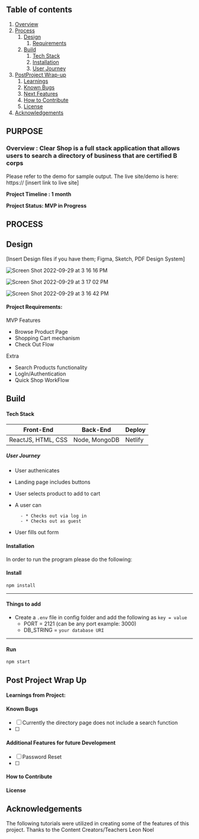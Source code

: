 ## Table of contents
1. [Overview](#overview)
2. [Process](#process)
    1. [Design](#design)
       1. [Requirements](#requirements)
    3. [Build](#build)
        1. [Tech Stack](#stack)
        3. [Installation](#installation)
        4. [User Journey](#userjourney)
5. [PostProject Wrap-up](#post)
    1. [Learnings](#learnings)
    2. [Known Bugs](#bugs)
    3. [Next Features](#features)
    4. [How to Contribute](#contribute)
    5. [License](#license)
7. [Acknowledgements](#ack)

## PURPOSE
### Overview  <a name="overview"></a>: Clear Shop is a full stack application that allows users to search a directory of business that are certified B corps 

Please refer to the demo for sample output. 
The live site/demo is here: https:// [insert link to live site]

**Project Timeline : 1 month** 

**Project Status: MVP in Progress**


## PROCESS <a name="process"></a>
## Design <a name="design"></a>

[Insert Design files if you have them; Figma, Sketch, PDF Design System]

![Screen Shot 2022-09-29 at 3 16 16 PM](https://user-images.githubusercontent.com/93551062/193387480-5cba9d9b-9ec9-4911-afa7-d6392347b0bf.png)

![Screen Shot 2022-09-29 at 3 17 02 PM](https://user-images.githubusercontent.com/93551062/193387554-bafaea5b-6ab9-4a84-915b-f0e367bbe4ce.png)

![Screen Shot 2022-09-29 at 3 16 42 PM](https://user-images.githubusercontent.com/93551062/193387612-ad9d1574-e650-4176-9624-39a2c2da5b4e.png)


#### Project Requirements:  <a name="requirements"></a>

MVP Features 
- Browse Product Page
- Shopping Cart mechanism 
- Check Out Flow


Extra
- Search Products functionality 
- LogIn/Authentication 
- Quick Shop WorkFlow



## Build <a name="build"></a>



#### Tech Stack <a name="stack"></a>

| Front-End | Back-End | Deploy |
| --- | --- | --- |
 | ReactJS, HTML, CSS | Node, MongoDB | Netlify |



##### *User Journey* <a name="journey"></a>
- User authenicates 
- Landing page includes buttons 
- User selects product to add to cart
- A user can    

        - * Checks out via log in
        - * Checks out as guest
        
- User fills out form


#### Installation <a name="installation"></a>

In order to run the program please do the following:


#### Install

`npm install`

---

#### Things to add

- Create a `.env` file in config folder and add the following as `key = value`
  - PORT = 2121 (can be any port example: 3000)
  - DB_STRING = `your database URI`


---

#### Run

`npm start`


## Post Project Wrap Up <a name="post"></a>


#### Learnings from Project:<a name="learnings"></a>




#### Known Bugs <a name="bugs"></a>
- [ ] Currently the directory page does not include a search function 
- [ ] 


#### Additional Features for future Development <a name="features"></a>
- [ ] Password Reset
- [ ] 

#### How to Contribute <a name="Contribute"></a>

#### License <a name="license"></a>

## Acknowledgements <a name="ack"></a>

The following tutorials were utilized in creating some of the features of this project. 
Thanks to the Content Creators/Teachers
Leon Noel


